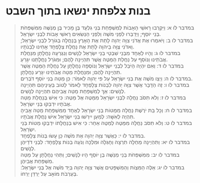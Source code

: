 # בנות צלפחת ינשאו בתוך השבט

> במדבר לו א: וַיִּקְרְבוּ רָאשֵׁי הָאָבוֹת לְמִשְׁפַּחַת בְּנֵי גִלְעָד בֶּן מָכִיר בֶּן מְנַשֶּׁה מִמִּשְׁפְּחֹת בְּנֵי יוֹסֵף; וַיְדַבְּרוּ לִפְנֵי מֹשֶׁה וְלִפְנֵי הַנְּשִׂאִים רָאשֵׁי אָבוֹת לִבְנֵי יִשְׂרָאֵל.  
> במדבר לו ב: וַיֹּאמְרוּ אֶת אֲדֹנִי צִוָּה יְהוָה לָתֵת אֶת הָאָרֶץ בְּנַחֲלָה בְּגוֹרָל לִבְנֵי יִשְׂרָאֵל; וַאדֹנִי צֻוָּה בַיהוָה לָתֵת אֶת נַחֲלַת צְלָפְחָד אָחִינוּ לִבְנֹתָיו.  
> במדבר לו ג: וְהָיוּ לְאֶחָד מִבְּנֵי שִׁבְטֵי בְנֵי יִשְׂרָאֵל לְנָשִׁים וְנִגְרְעָה נַחֲלָתָן מִנַּחֲלַת אֲבֹתֵינוּ וְנוֹסַף עַל נַחֲלַת הַמַּטֶּה אֲשֶׁר תִּהְיֶינָה לָהֶם; וּמִגֹּרַל נַחֲלָתֵנוּ יִגָּרֵעַ.  
> במדבר לו ד: וְאִם יִהְיֶה הַיֹּבֵל לִבְנֵי יִשְׂרָאֵל וְנוֹסְפָה נַחֲלָתָן עַל נַחֲלַת הַמַּטֶּה אֲשֶׁר תִּהְיֶינָה לָהֶם; וּמִנַּחֲלַת מַטֵּה אֲבֹתֵינוּ יִגָּרַע נַחֲלָתָן.  
> במדבר לו ה: וַיְצַו מֹשֶׁה אֶת בְּנֵי יִשְׂרָאֵל עַל פִּי יְהוָה לֵאמֹר:  כֵּן מַטֵּה בְנֵי יוֹסֵף דֹּבְרִים.  
> במדבר לו ו: זֶה הַדָּבָר אֲשֶׁר צִוָּה יְהוָה לִבְנוֹת צְלָפְחָד לֵאמֹר לַטּוֹב בְּעֵינֵיהֶם תִּהְיֶינָה לְנָשִׁים:  אַךְ לְמִשְׁפַּחַת מַטֵּה אֲבִיהֶם תִּהְיֶינָה לְנָשִׁים.  
> במדבר לו ז: וְלֹא תִסֹּב נַחֲלָה לִבְנֵי יִשְׂרָאֵל מִמַּטֶּה אֶל מַטֶּה:  כִּי אִישׁ בְּנַחֲלַת מַטֵּה אֲבֹתָיו יִדְבְּקוּ בְּנֵי יִשְׂרָאֵל.  
> במדבר לו ח: וְכָל בַּת יֹרֶשֶׁת נַחֲלָה מִמַּטּוֹת בְּנֵי יִשְׂרָאֵל לְאֶחָד מִמִּשְׁפַּחַת מַטֵּה אָבִיהָ תִּהְיֶה לְאִשָּׁה:  לְמַעַן יִירְשׁוּ בְּנֵי יִשְׂרָאֵל אִישׁ נַחֲלַת אֲבֹתָיו.  
> במדבר לו ט: וְלֹא תִסֹּב נַחֲלָה מִמַּטֶּה לְמַטֶּה אַחֵר:  כִּי אִישׁ בְּנַחֲלָתוֹ יִדְבְּקוּ מַטּוֹת בְּנֵי יִשְׂרָאֵל.  
> במדבר לו י: כַּאֲשֶׁר צִוָּה יְהוָה אֶת מֹשֶׁה כֵּן עָשׂוּ בְּנוֹת צְלָפְחָד.  
> במדבר לו יא: וַתִּהְיֶינָה מַחְלָה תִרְצָה וְחָגְלָה וּמִלְכָּה וְנֹעָה בְּנוֹת צְלָפְחָד:  לִבְנֵי דֹדֵיהֶן לְנָשִׁים.  
> במדבר לו יב: מִמִּשְׁפְּחֹת בְּנֵי מְנַשֶּׁה בֶן יוֹסֵף הָיוּ לְנָשִׁים; וַתְּהִי נַחֲלָתָן עַל מַטֵּה מִשְׁפַּחַת אֲבִיהֶן.  
> במדבר לו יג: אֵלֶּה הַמִּצְוֹת וְהַמִּשְׁפָּטִים אֲשֶׁר צִוָּה יְהוָה בְּיַד מֹשֶׁה אֶל בְּנֵי יִשְׂרָאֵל:  בְּעַרְבֹת מוֹאָב עַל יַרְדֵּן יְרֵחוֹ.  


